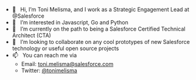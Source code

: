 - 👋  &nbsp; Hi, I’m Toni Melisma, and I work as a Strategic Engagement Lead at @Salesforce
- 👀  &nbsp; I’m interested in Javascript, Go and Python
- 🌱  &nbsp; I’m currently on the path to being a Salesforce Certified Technical Architect (CTA)
- 💞️  &nbsp; I’m looking to collaborate on any cool prototypes of new Salesforce technology or useful open source projects
- 📫  &nbsp; You can reach me via
  - Email: [toni.melisma@salesforce.com](mailto:toni.melisma@salesforce.com)
  - Twitter: [@tonimelisma](https://twitter.com/tonimelisma)
